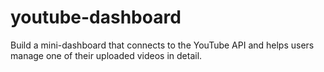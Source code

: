 # youtube-dashboard
Build a mini-dashboard that connects to the YouTube API and helps users manage one of their uploaded videos in detail.
